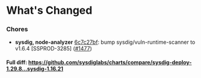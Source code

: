 # What's Changed

### Chores
- **sysdig, node-analyzer** [6c7c27bf](https://github.com/sysdiglabs/charts/commit/6c7c27bf845b30af0eb5a4cb8f5fe330923d564f): bump sysdig/vuln-runtime-scanner to v1.6.4 [SSPROD-3285] ([#1477](https://github.com/sysdiglabs/charts/issues/1477))
#### Full diff: https://github.com/sysdiglabs/charts/compare/sysdig-deploy-1.29.8...sysdig-1.16.21
